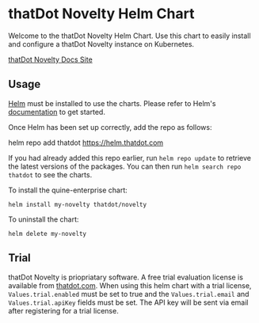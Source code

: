 # thatDot Novelty Helm Chart

Welcome to the thatDot Novelty Helm Chart. Use this chart to easily install and
configure a thatDot Novelty instance on Kubernetes.

[thatDot Novelty Docs Site](https://docs.thatdot.com/novelty/getting-started/index.html)

## Usage

[Helm](https://helm.sh) must be installed to use the charts.  Please refer to
Helm's [documentation](https://helm.sh/docs) to get started.

Once Helm has been set up correctly, add the repo as follows:

  helm repo add thatdot https://helm.thatdot.com

If you had already added this repo earlier, run `helm repo update` to retrieve
the latest versions of the packages.  You can then run `helm search repo
thatdot` to see the charts.

To install the quine-enterprise chart:

    helm install my-novelty thatdot/novelty

To uninstall the chart:

    helm delete my-novelty

## Trial

thatDot Novelty is priopriatary software. A free trial evaluation license is
available from [thatdot.com](https://www.thatdot.com/free-trial/). When using
this helm chart with a trial license, `Values.trial.enabled` must be set to
true and the `Values.trial.email` and `Values.trial.apiKey` fields must be set.
The API key will be sent via email after registering for a trial license.
